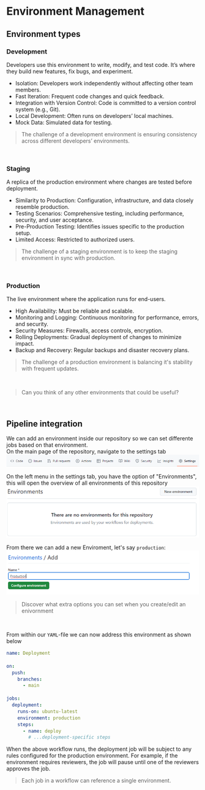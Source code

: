 # Environment Management

## Environment types

### Development
Developers use this environment to write, modify, and test code. It’s where they build new features, fix bugs, and experiment.

- Isolation: Developers work independently without affecting other team members.
- Fast Iteration: Frequent code changes and quick feedback.
- Integration with Version Control: Code is committed to a version control system (e.g., Git).
- Local Development: Often runs on developers’ local machines.
- Mock Data: Simulated data for testing.

> The challenge of a development environment is ensuring consistency across different developers’ environments.

<br>

### Staging
A replica of the production environment where changes are tested before deployment.

- Similarity to Production: Configuration, infrastructure, and data closely resemble production.
- Testing Scenarios: Comprehensive testing, including performance, security, and user acceptance.
- Pre-Production Testing: Identifies issues specific to the production setup.
- Limited Access: Restricted to authorized users.

> The challenge of a staging environment is to keep the staging environment in sync with production.

<br>

### Production
The live environment where the application runs for end-users.

- High Availability: Must be reliable and scalable.
- Monitoring and Logging: Continuous monitoring for performance, errors, and security.
- Security Measures: Firewalls, access controls, encryption.
- Rolling Deployments: Gradual deployment of changes to minimize impact.
- Backup and Recovery: Regular backups and disaster recovery plans.

> The challenge of a production environment is balancing it's stability with frequent updates.

<br>

> Can you think of any other environments that could be useful?

<br>

## Pipeline integration

We can add an environment inside our repository so we can set differente jobs based on that environment.<br>
On the main page of the repository, navigate to the settings tab
![Settings tab](assets/images/settings.png)

On the left menu in the settings tab, you have the option of "Environments", this will open the overview of all environments of this repository
![Environment overview](assets/images/environment_overview.png)

From there we can add a new Enviroment, let's say `production`:
![Production environment](assets/images/add_environment.png)

> Discover what extra options you can set when you create/edit an enivornment

<br>

From within our `YAML`-file we can now address this environment as shown below 

```yaml
name: Deployment

on:
  push:
    branches:
      - main

jobs:
  deployment:
    runs-on: ubuntu-latest
    environment: production
    steps:
      - name: deploy
        # ...deployment-specific steps
```

When the above workflow runs, the deployment job will be subject to any rules configured for the production environment. For example, if the environment requires reviewers, the job will pause until one of the reviewers approves the job.

> Each job in a workflow can reference a single environment.